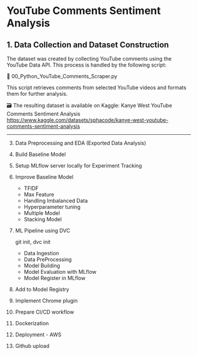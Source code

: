 # YouTube Comments Sentiment Analysis

 ## 1. Data Collection and Dataset Construction

The dataset was created by collecting YouTube comments using the YouTube Data API. This process is handled by the following script:

📄 00_Python_YouTube_Comments_Scraper.py

This script retrieves comments from selected YouTube videos and formats them for further analysis.

🗃️ The resulting dataset is available on Kaggle:
Kanye West YouTube Comments Sentiment Analysis
https://www.kaggle.com/datasets/sphacode/kanye-west-youtube-comments-sentiment-analysis

-----

 3. Data Preprocessing and EDA (Exported Data Analysis)
 
 4. Build Baseline Model
 
 5. Setup MLflow server locally for Experiment Tracking
 
 6. Improve Baseline Model
     - TFIDF
     - Max Feature
     - Handling Imbalanced Data
     - Hyperparameter tuning
     - Multiple Model
     - Stacking Model
       
  7. ML Pipeline using DVC

     git init, dvc init
     
     - Data Ingestion
     - Data PreProcessing
     - Model Building
     - Model Evaluation with MLflow
     - Model Register in MLflow
       
  9. Add to Model Registry
  10. Implement Chrome plugin
  11. Prepare CI/CD workflow
  12. Dockerization
  13. Deployment - AWS
  14. Github upload
